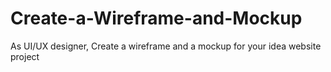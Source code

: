 # Create-a-Wireframe-and-Mockup
As UI/UX designer, Create a wireframe and a mockup for your idea website project
